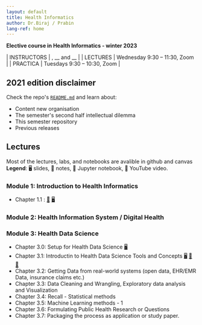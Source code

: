 ```yaml
---
layout: default
title: Health Informatics
author: Dr.Biraj / Prabin
lang-ref: home
---
```


**Elective course in Health Informatics - winter 2023**

| INSTRUCTORS | , __ and __ |
| LECTURES    | Wednesday 9:30 – 11:30, Zoom |
| PRACTICA    | Tuesdays 9:30 – 10:30, Zoom |



## 2021 edition disclaimer

Check the repo's [`README.md`](https://github.com/prabinrs/HI2023/blob/master/README.md) and learn about:

- Content new organisation
- The semester's second half intellectual dilemma
- This semester repository
- Previous releases


## Lectures

Most of the lectures, labs, and notebooks are avalible in github and canvas 
**Legend**: 🖥 slides, 📝 notes, 📓 Jupyter notebook, 🎥 YouTube video.


### Module 1: Introduction to Health Informatics

 * Chapter 1.1 :  [🎥]() [🖥]()



### Module 2: Health Information System / Digital Health


### Module 3: Health Data Science

 * Chapter 3.0: Setup for Health Data Science [🖥](https://docs.google.com/presentation/d/1xAOUGJtm-0iGJl1AS4NKo_5KxPTVEYkYZf4g_8vbK-g/edit#slide=id.p)
 * Chapter 3.1: Introductin to Health Data Science Tools and Concepts [🖥]() [📝]() [📓]()
 * Chapter 3.2: Getting Data from real-world systems (open data, EHR/EMR Data, insurance claims etc.)
 * Chapter 3.3: Data Cleaning and Wrangling, Exploratory data analysis and Visualization 
 * Chapter 3.4: Recall - Statistical methods
 * Chapter 3.5: Machine Learning methods - 1
 * Chapter 3.6: Formulating Public Health Research or Questions
 * Chapter 3.7: Packaging the process as application or study paper. 
